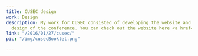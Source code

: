 ```yaml
---
title: CUSEC design
work: Design
description: My work for CUSEC consisted of developing the website and the overall
  design of the conference. You can check out the website here <a href="http://2016.cusec.net">2016.cusec.net</a>
link: "/2016/01/27/cusec/"
pic: "/img/cusecBooklet.png"

---
```

